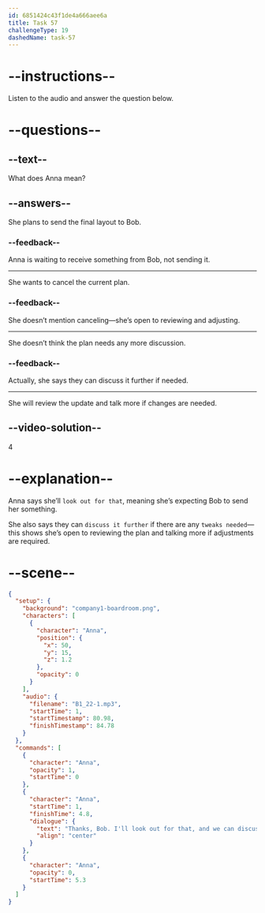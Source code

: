 ```yaml
---
id: 6851424c43f1de4a666aee6a
title: Task 57
challengeType: 19
dashedName: task-57
---
```


<!-- (Audio) Anna: Thanks, Bob. I’ll look out for that and we can discuss it further if there are any tweaks needed. -->

# --instructions--

Listen to the audio and answer the question below.

# --questions--

## --text--

What does Anna mean?

## --answers--

She plans to send the final layout to Bob.

### --feedback--

Anna is waiting to receive something from Bob, not sending it.

---

She wants to cancel the current plan.

### --feedback--

She doesn’t mention canceling—she’s open to reviewing and adjusting.

---

She doesn’t think the plan needs any more discussion.

### --feedback--

Actually, she says they can discuss it further if needed.

---

She will review the update and talk more if changes are needed.

## --video-solution--

4

# --explanation--

Anna says she’ll `look out for that`, meaning she’s expecting Bob to send her something.

She also says they can `discuss it further` if there are any `tweaks needed`—this shows she’s open to reviewing the plan and talking more if adjustments are required.

# --scene--

```json
{
  "setup": {
    "background": "company1-boardroom.png",
    "characters": [
      {
        "character": "Anna",
        "position": {
          "x": 50,
          "y": 15,
          "z": 1.2
        },
        "opacity": 0
      }
    ],
    "audio": {
      "filename": "B1_22-1.mp3",
      "startTime": 1,
      "startTimestamp": 80.98,
      "finishTimestamp": 84.78
    }
  },
  "commands": [
    {
      "character": "Anna",
      "opacity": 1,
      "startTime": 0
    },
    {
      "character": "Anna",
      "startTime": 1,
      "finishTime": 4.8,
      "dialogue": {
        "text": "Thanks, Bob. I'll look out for that, and we can discuss it further if there are any tweaks needed.",
        "align": "center"
      }
    },
    {
      "character": "Anna",
      "opacity": 0,
      "startTime": 5.3
    }
  ]
}
```
